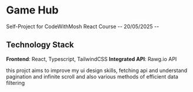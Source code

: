 # Game Hub
Self-Project for CodeWithMosh React Course
-- 20/05/2025 --

## Technology Stack
 **Frontend**: React, Typescript, TailwindCSS
 **Integrated API**: Rawg.io API
 

this projct aims to improve my ui design skills, fetching api and understand pagination and infinite scroll and also various methods of efficient data filtering
